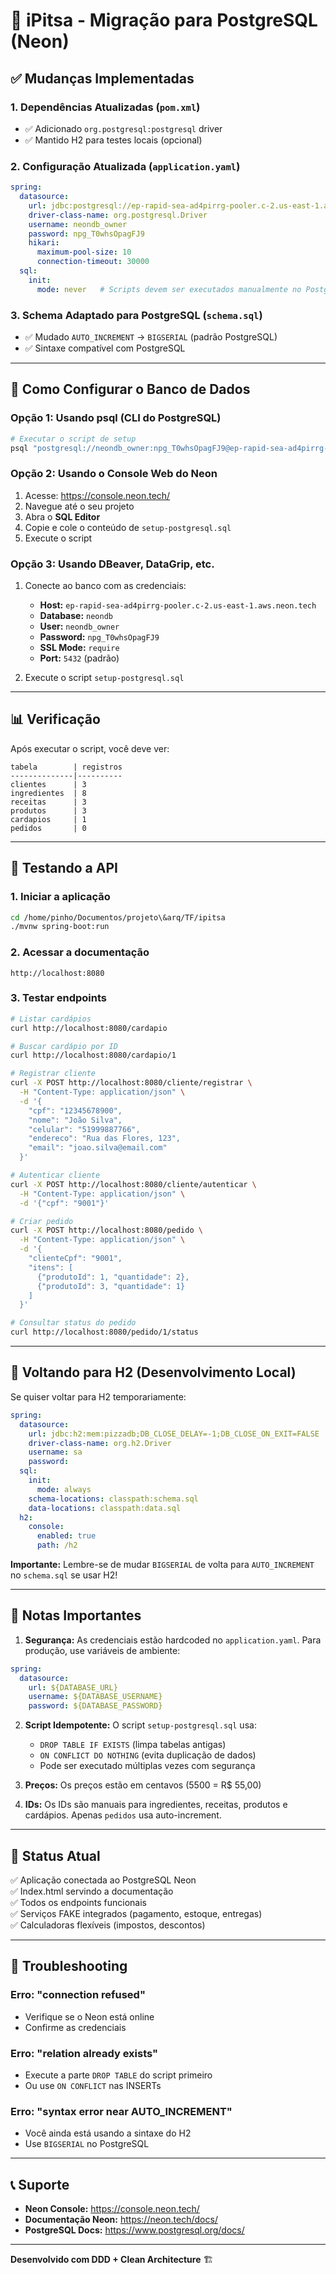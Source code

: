 # 🍕 iPitsa - Migração para PostgreSQL (Neon)

## ✅ Mudanças Implementadas

### 1. **Dependências Atualizadas** (`pom.xml`)
- ✅ Adicionado `org.postgresql:postgresql` driver
- ✅ Mantido H2 para testes locais (opcional)

### 2. **Configuração Atualizada** (`application.yaml`)
```yaml
spring:
  datasource:
    url: jdbc:postgresql://ep-rapid-sea-ad4pirrg-pooler.c-2.us-east-1.aws.neon.tech/neondb?sslmode=require&channel_binding=require
    driver-class-name: org.postgresql.Driver
    username: neondb_owner
    password: npg_T0whsOpagFJ9
    hikari:
      maximum-pool-size: 10
      connection-timeout: 30000
  sql:
    init:
      mode: never   # Scripts devem ser executados manualmente no PostgreSQL
```

### 3. **Schema Adaptado para PostgreSQL** (`schema.sql`)
- ✅ Mudado `AUTO_INCREMENT` → `BIGSERIAL` (padrão PostgreSQL)
- ✅ Sintaxe compatível com PostgreSQL

---

## 🚀 Como Configurar o Banco de Dados

### **Opção 1: Usando psql (CLI do PostgreSQL)**

```bash
# Executar o script de setup
psql "postgresql://neondb_owner:npg_T0whsOpagFJ9@ep-rapid-sea-ad4pirrg-pooler.c-2.us-east-1.aws.neon.tech/neondb?sslmode=require" -f setup-postgresql.sql
```

### **Opção 2: Usando o Console Web do Neon**

1. Acesse: https://console.neon.tech/
2. Navegue até o seu projeto
3. Abra o **SQL Editor**
4. Copie e cole o conteúdo de `setup-postgresql.sql`
5. Execute o script

### **Opção 3: Usando DBeaver, DataGrip, etc.**

1. Conecte ao banco com as credenciais:
   - **Host:** `ep-rapid-sea-ad4pirrg-pooler.c-2.us-east-1.aws.neon.tech`
   - **Database:** `neondb`
   - **User:** `neondb_owner`
   - **Password:** `npg_T0whsOpagFJ9`
   - **SSL Mode:** `require`
   - **Port:** `5432` (padrão)

2. Execute o script `setup-postgresql.sql`

---

## 📊 Verificação

Após executar o script, você deve ver:

```
tabela        | registros
--------------|----------
clientes      | 3
ingredientes  | 8
receitas      | 3
produtos      | 3
cardapios     | 1
pedidos       | 0
```

---

## 🎯 Testando a API

### 1. Iniciar a aplicação

```bash
cd /home/pinho/Documentos/projeto\&arq/TF/ipitsa
./mvnw spring-boot:run
```

### 2. Acessar a documentação

```
http://localhost:8080
```

### 3. Testar endpoints

```bash
# Listar cardápios
curl http://localhost:8080/cardapio

# Buscar cardápio por ID
curl http://localhost:8080/cardapio/1

# Registrar cliente
curl -X POST http://localhost:8080/cliente/registrar \
  -H "Content-Type: application/json" \
  -d '{
    "cpf": "12345678900",
    "nome": "João Silva",
    "celular": "51999887766",
    "endereco": "Rua das Flores, 123",
    "email": "joao.silva@email.com"
  }'

# Autenticar cliente
curl -X POST http://localhost:8080/cliente/autenticar \
  -H "Content-Type: application/json" \
  -d '{"cpf": "9001"}'

# Criar pedido
curl -X POST http://localhost:8080/pedido \
  -H "Content-Type: application/json" \
  -d '{
    "clienteCpf": "9001",
    "itens": [
      {"produtoId": 1, "quantidade": 2},
      {"produtoId": 3, "quantidade": 1}
    ]
  }'

# Consultar status do pedido
curl http://localhost:8080/pedido/1/status
```

---

## 🔄 Voltando para H2 (Desenvolvimento Local)

Se quiser voltar para H2 temporariamente:

```yaml
spring:
  datasource:
    url: jdbc:h2:mem:pizzadb;DB_CLOSE_DELAY=-1;DB_CLOSE_ON_EXIT=FALSE
    driver-class-name: org.h2.Driver
    username: sa
    password:
  sql:
    init:
      mode: always
    schema-locations: classpath:schema.sql
    data-locations: classpath:data.sql
  h2:
    console:
      enabled: true
      path: /h2
```

**Importante:** Lembre-se de mudar `BIGSERIAL` de volta para `AUTO_INCREMENT` no `schema.sql` se usar H2!

---

## 📝 Notas Importantes

1. **Segurança:** As credenciais estão hardcoded no `application.yaml`. Para produção, use variáveis de ambiente:

```yaml
spring:
  datasource:
    url: ${DATABASE_URL}
    username: ${DATABASE_USERNAME}
    password: ${DATABASE_PASSWORD}
```

2. **Script Idempotente:** O script `setup-postgresql.sql` usa:
   - `DROP TABLE IF EXISTS` (limpa tabelas antigas)
   - `ON CONFLICT DO NOTHING` (evita duplicação de dados)
   - Pode ser executado múltiplas vezes com segurança

3. **Preços:** Os preços estão em centavos (5500 = R$ 55,00)

4. **IDs:** Os IDs são manuais para ingredientes, receitas, produtos e cardápios. Apenas `pedidos` usa auto-increment.

---

## 🎉 Status Atual

✅ Aplicação conectada ao PostgreSQL Neon  
✅ Index.html servindo a documentação  
✅ Todos os endpoints funcionais  
✅ Serviços FAKE integrados (pagamento, estoque, entregas)  
✅ Calculadoras flexíveis (impostos, descontos)  

---

## 🐛 Troubleshooting

### Erro: "connection refused"
- Verifique se o Neon está online
- Confirme as credenciais

### Erro: "relation already exists"
- Execute a parte `DROP TABLE` do script primeiro
- Ou use `ON CONFLICT` nas INSERTs

### Erro: "syntax error near AUTO_INCREMENT"
- Você ainda está usando a sintaxe do H2
- Use `BIGSERIAL` no PostgreSQL

---

## 📞 Suporte

- **Neon Console:** https://console.neon.tech/
- **Documentação Neon:** https://neon.tech/docs/
- **PostgreSQL Docs:** https://www.postgresql.org/docs/

---

**Desenvolvido com DDD + Clean Architecture** 🏗️
